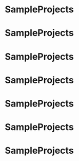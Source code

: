 # SampleProjects
# SampleProjects
# SampleProjects
# SampleProjects
# SampleProjects
# SampleProjects
# SampleProjects
